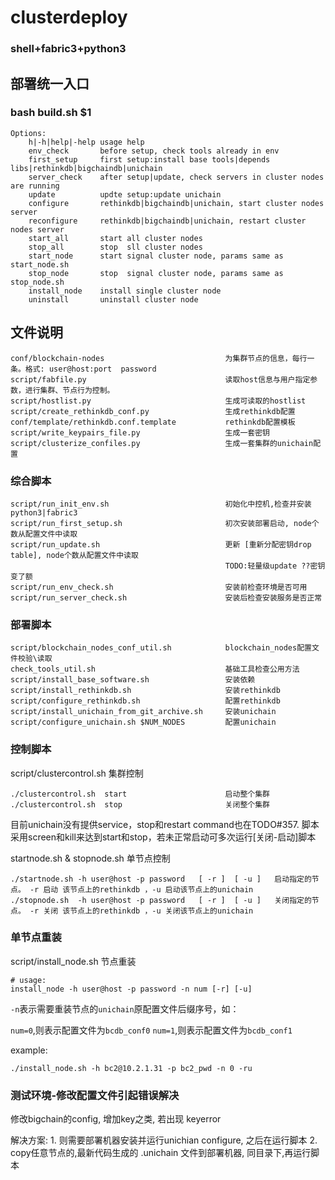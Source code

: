 ﻿# clusterdeploy
### shell+fabric3+python3


## 部署统一入口
### bash build.sh $1
```
Options:
    h|-h|help|-help usage help
    env_check       before setup, check tools already in env
    first_setup     first setup:install base tools|depends libs|rethinkdb|bigchaindb|unichain
    server_check    after setup|update, check servers in cluster nodes are running
    update          updte setup:update unichain
    configure       rethinkdb|bigchaindb|unichain, start cluster nodes server
    reconfigure     rethinkdb|bigchaindb|unichain, restart cluster nodes server
    start_all       start all cluster nodes
    stop_all        stop  sll cluster nodes
    start_node      start signal cluster node, params same as start_node.sh
    stop_node       stop  signal cluster node, params same as stop_node.sh
    install_node    install single cluster node
    uninstall       uninstall cluster node
```

## 文件说明
```
conf/blockchain-nodes                           为集群节点的信息，每行一条。格式: user@host:port  password
script/fabfile.py                               读取host信息与用户指定参数，进行集群、节点行为控制。
script/hostlist.py                              生成可读取的hostlist
script/create_rethinkdb_conf.py                 生成rethinkdb配置
conf/template/rethinkdb.conf.template           rethinkdb配置模板
script/write_keypairs_file.py                   生成一套密钥
script/clusterize_confiles.py                   生成一套集群的unichain配置
```

### 综合脚本
```
script/run_init_env.sh                          初始化中控机,检查并安装python3|fabric3
script/run_first_setup.sh                       初次安装部署启动, node个数从配置文件中读取
script/run_update.sh                            更新 [重新分配密钥drop table], node个数从配置文件中读取
                                                TODO:轻量级update ??密钥变了额
script/run_env_check.sh                         安装前检查环境是否可用
script/run_server_check.sh                      安装后检查安装服务是否正常
```

### 部署脚本
```
script/blockchain_nodes_conf_util.sh            blockchain_nodes配置文件校验\读取
check_tools_util.sh                             基础工具检查公用方法
script/install_base_software.sh                 安装依赖
script/install_rethinkdb.sh                     安装rethinkdb
script/configure_rethinkdb.sh                   配置rethinkdb
script/install_unichain_from_git_archive.sh     安装unichain
script/configure_unichain.sh $NUM_NODES         配置unichain
```

### 控制脚本

script/clustercontrol.sh                        集群控制
```
./clustercontrol.sh  start                      启动整个集群
./clustercontrol.sh  stop                       关闭整个集群
```

目前unichain没有提供service，stop和restart command也在TODO#357.
脚本采用screen和kill来达到start和stop，若未正常启动可多次运行[关闭-启动]脚本

startnode.sh & stopnode.sh                      单节点控制
```
./startnode.sh -h user@host -p password   [ -r ]  [ -u ]   启动指定的节点。 -r 启动 该节点上的rethinkdb ，-u 启动该节点上的unichain
./stopnode.sh  -h user@host -p password   [ -r ]  [ -u ]   关闭指定的节点。 -r 关闭 该节点上的rethinkdb ，-u 关闭该节点上的unichain
```

### 单节点重装
script/install_node.sh                          节点重装
```
# usage:
install_node -h user@host -p password -n num [-r] [-u]
```

`-n`表示需要重装节点的`unichain`原配置文件后缀序号，如：

`num=0`,则表示配置文件为`bcdb_conf0`
`num=1`,则表示配置文件为`bcdb_conf1`

example:
```
./install_node.sh -h bc2@10.2.1.31 -p bc2_pwd -n 0 -ru
```

### 测试环境-修改配置文件引起错误解决
修改bigchain的config, 增加key之类, 若出现 keyerror

解决方案:
    1. 则需要部署机器安装并运行unichian configure, 之后在运行脚本
    2. copy任意节点的,最新代码生成的 .unichain 文件到部署机器,
    同目录下,再运行脚本
